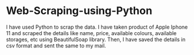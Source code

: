 # Web-Scraping-using-Python
I have used Python to scrap the data. I have taken product of Apple Iphone 11 and scraped the details like name, price, available colours, available storages, etc using BeautifulSoap library. Then, I have saved the details in csv format and sent the same to my mail.
